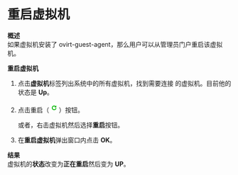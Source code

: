 # 重启虚拟机

**概述**<br/>
如果虚拟机安装了 ovirt-guest-agent，那么用户可以从管理员门户重启该虚拟机。


**重启虚拟机**

1. 点击**虚拟机**标签列出系统中的所有虚拟机，找到需要连接
的虚拟机。目前他的状态是 **Up**。

2. 点击重启（![重启按钮](../../images/vm-reboot.btn.png)）按钮。

   或者，右击虚拟机然后选择**重启**按钮。

3. 在**重启虚拟机**弹出窗口内点击 **OK**。

**结果**<br/>
虚拟机的**状态**改变为**正在重启**然后变为 **UP**。
